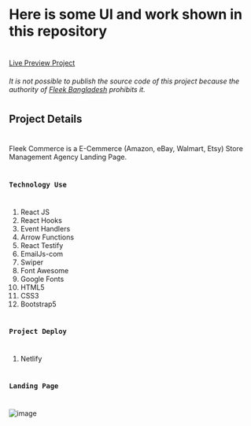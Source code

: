 # Here is some UI and work shown in this repository
#
[Live Preview Project](https://fleekcommerce.netlify.app)
###### It is not possible to publish the source code of this project because the authority of [Fleek Bangladesh](https://fleek.com.bd) prohibits it.
#
## Project Details
#
Fleek Commerce is a E-Cemmerce (Amazon, eBay, Walmart, Etsy) Store Management Agency Landing Page.
#
### `Technology Use`
#
1. React JS
2. React Hooks
3. Event Handlers
4. Arrow Functions
5. React Testify
6. EmailJs-com
7. Swiper
8. Font Awesome
9. Google Fonts
10. HTML5
11. CSS3
12. Bootstrap5

#
### `Project Deploy`
#
1. Netlify
    

#
### `Landing Page`
#
![image](https://github.com/user-attachments/assets/ff543989-9ebf-436f-83c3-cb2a15864f00)
#
